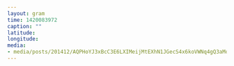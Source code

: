 ```yaml
---
layout: gram
time: 1420083972
caption: ""
latitude: 
longitude: 
media:
- media/posts/201412/AQPHoYJ3xBcC3E6LXIMeijMtEXhN1JGecS4x6koVWNq4gQ3aMoLJg3G8czPEERzmYhdUc4DrDlm6fs5HpKlWJofm82M3pnupSJazqQ_17843629609000351.mp4
---
```

